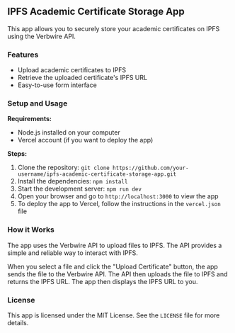 ## IPFS Academic Certificate Storage App

This app allows you to securely store your academic certificates on IPFS using the Verbwire API.

### Features

* Upload academic certificates to IPFS
* Retrieve the uploaded certificate's IPFS URL
* Easy-to-use form interface

### Setup and Usage

**Requirements:**

* Node.js installed on your computer
* Vercel account (if you want to deploy the app)

**Steps:**

1. Clone the repository: `git clone https://github.com/your-username/ipfs-academic-certificate-storage-app.git`
2. Install the dependencies: `npm install`
3. Start the development server: `npm run dev`
4. Open your browser and go to `http://localhost:3000` to view the app
5. To deploy the app to Vercel, follow the instructions in the `vercel.json` file

### How it Works

The app uses the Verbwire API to upload files to IPFS. The API provides a simple and reliable way to interact with IPFS.

When you select a file and click the "Upload Certificate" button, the app sends the file to the Verbwire API. The API then uploads the file to IPFS and returns the IPFS URL. The app then displays the IPFS URL to you.

### License

This app is licensed under the MIT License. See the `LICENSE` file for more details.